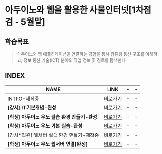 # 아두이노와 웹을 활용한 사물인터넷[1차점검 - 5월말]

학습목표
---
> 아두이노와 웹 애플리케이션을 연결하는 경험을 통해 컴퓨팅 통신 구조를 이해하고, 정보 통신 기술(ICT) 분야의 직업 정보 및 경로를 탐색한다.

INDEX
---
|NAME|LINK|-|-|
|-|-|-|-|
|INTRO-제작중|[바로가기](DOCUMENT/00_)|-|-|
|**[강사] IT기본개념-완성**|[바로가기](DOCUMENT/01_)|-|-|
|**[학생] 아두이노 우노 실습 환경 만들기-완성**|[바로가기](DOCUMENT/02_)|-|-|
|**[학생] 아두이노 우노 기본 실습-완성**|[바로가기](DOCUMENT/03_)|-|-|
|[강사*직원] 웹서버 실습 환경 만들기-제작중|[바로가기](DOCUMENT/04_)|-|-|
|**[학생] 아두이노 우노 웹서버 연결[완성]**|[바로가기](DOCUMENT/05_)|-|-|
